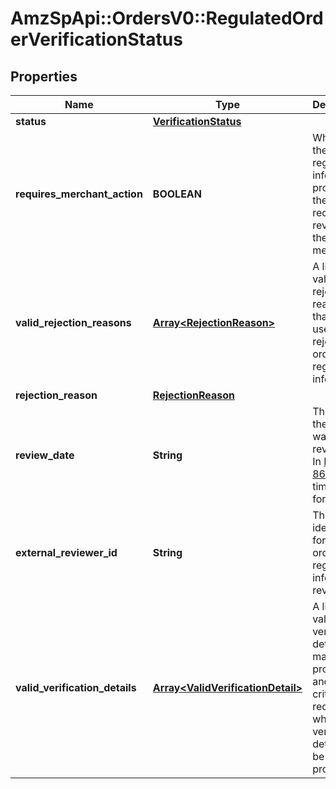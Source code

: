 # AmzSpApi::OrdersV0::RegulatedOrderVerificationStatus

## Properties
Name | Type | Description | Notes
------------ | ------------- | ------------- | -------------
**status** | [**VerificationStatus**](VerificationStatus.md) |  | 
**requires_merchant_action** | **BOOLEAN** | When true, the regulated information provided in the order requires a review by the merchant. | 
**valid_rejection_reasons** | [**Array&lt;RejectionReason&gt;**](RejectionReason.md) | A list of valid rejection reasons that may be used to reject the order&#x27;s regulated information. | 
**rejection_reason** | [**RejectionReason**](RejectionReason.md) |  | [optional] 
**review_date** | **String** | The date the order was reviewed. In [ISO 8601](https://developer-docs.amazon.com/sp-api/docs/iso-8601) date time format. | [optional] 
**external_reviewer_id** | **String** | The identifier for the order&#x27;s regulated information reviewer. | [optional] 
**valid_verification_details** | [**Array&lt;ValidVerificationDetail&gt;**](ValidVerificationDetail.md) | A list of valid verification details that may be provided and the criteria required for when the verification detail can be provided. | [optional] 

